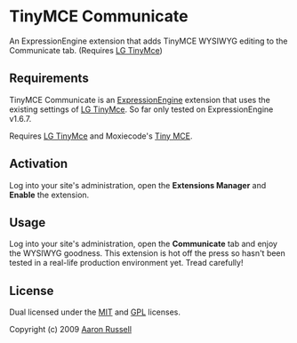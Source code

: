 # TinyMCE Communicate

An ExpressionEngine extension that adds TinyMCE WYSIWYG editing to the Communicate tab. (Requires [LG TinyMce](http://leevigraham.com/cms-customisation/expressionengine/lg-tinymce/))

## Requirements

TinyMCE Communicate is an [ExpressionEngine](http://expressionengine.com/) extension that uses the existing settings of [LG TinyMce](http://leevigraham.com/cms-customisation/expressionengine/lg-tinymce/). So far only tested on ExpressionEngine v1.6.7.

Requires [LG TinyMce](http://leevigraham.com/cms-customisation/expressionengine/lg-tinymce/) and Moxiecode's [Tiny MCE](http://tinymce.moxiecode.com/).

## Activation

Log into your site's administration, open the **Extensions Manager** and **Enable** the extension.

## Usage

Log into your site's administration, open the **Communicate** tab and enjoy the WYSIWYG goodness. This extension is hot off the press so hasn't been tested in a real-life production environment yet. Tread carefully!

## License

Dual licensed under the [MIT](http://www.opensource.org/licenses/mit-license.php) and [GPL](http://www.opensource.org/licenses/gpl-license.php) licenses.

Copyright (c) 2009 [Aaron Russell](http://www.aaronrussell.co.uk)

